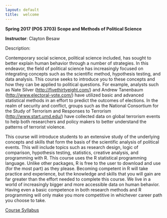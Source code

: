 ```yaml
---
layout: default
title:  welcome
---
```



**Spring 2017 (POS 3703) Scope and Methods of Political Science**

**Instructor**: Clayton Besaw


Description:

Contemporary social science, political science included, has sought to better explain
human behavior through a number of strategies. In this endeavor, the field of political science has
increasingly focused on integrating concepts such as the scientific method, hypothesis testing, and data
analysis. This course seeks to introduce you to these concepts and how they can be applied to political
questions. For example, analysts such as Nate Silver (http://fivethirtyeight.com/) and Andrew Tanenbaum
(http://www.electoral-vote.com/) have utilized basic and advanced statistical methods in an
effort to predict the outcomes of elections. In the realm of security and conflict, groups such as the National
Consortium for the Study of Terrorism and Responses to Terrorism (http://www.start.umd.edu/) have
collected data on global terrorism events to help both researchers and policy makers to better understand
the patterns of terrorist violence.

This course will introduce students to an extensive study of the underlying concepts and skills that form
the basis of the scientific analysis of political events. This will include topics such as research design, logic
of comparison, hypothesis testing, statistics, creative analysis, and programming with R. This course uses
the R statistical programming language. Unlike other packages, R is free to the user to download and use
(for the most part) as they please. Becoming competent in R will take practice and experience, but the
knowledge and skills that you will gain are far greater than the effort needed to complete this course. We
live in a world of increasingly bigger and more accessible data on human behavior. Having even a basic
competence in both research methods and R programming will only make you more competitive in whichever
career path you choose to take.

[Course Syllabus](syllabus_pos3703.pdf)

